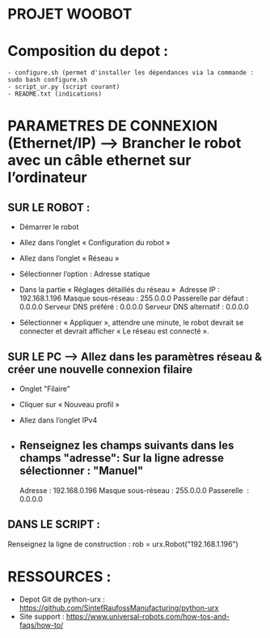 # PROJET WOOBOT
# Composition du depot :
	- configure.sh (permet d'installer les dépendances via la commande : sudo bash configure.sh
	- script_ur.py (script courant)
	- README.txt (indications)


# PARAMETRES DE CONNEXION (Ethernet/IP) --> Brancher le robot avec un câble ethernet sur l’ordinateur
## SUR LE ROBOT :
- Démarrer le robot
- Allez dans l’onglet « Configuration du robot »
- Allez dans l’onglet « Réseau »
- Sélectionner l’option : Adresse statique
- Dans la partie « Réglages détaillés du réseau » 
	Adresse IP : 192.168.1.196
	Masque sous-réseau : 255.0.0.0
	Passerelle par défaut : 0.0.0.0
	Serveur DNS préféré : 0.0.0.0
	Serveur DNS alternatif : 0.0.0.0

- Sélectionner « Appliquer », attendre une minute, le robot devrait se connecter et devrait afficher « Le réseau est connecté ».

## SUR LE PC --> Allez dans les paramètres réseau & créer une nouvelle connexion filaire


- Onglet "Filaire"
- Cliquer sur « Nouveau profil »

- Allez dans l’onglet IPv4
- Renseignez les champs suivants dans les champs "adresse":
	Sur la ligne adresse sélectionner : "Manuel"
	-----------------------
	Adresse : 192.168.0.196
	Masque sous-réseau : 255.0.0.0
	Passerelle  : 0.0.0.0

## DANS LE SCRIPT :
Renseignez la ligne de construction :
rob = urx.Robot("192.168.1.196")
	

# RESSOURCES :
- Depot Git de python-urx : https://github.com/SintefRaufossManufacturing/python-urx
- Site support : https://www.universal-robots.com/how-tos-and-faqs/how-to/


